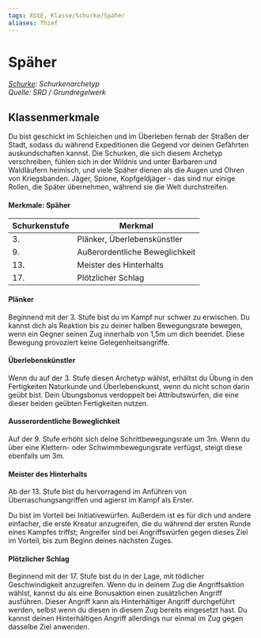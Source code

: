 ```yaml
---
tags: XGtE, Klasse/Schurke/Späher
aliases: Thief
---
```

Späher
======

[_Schurke_](../Schurke.md)_: Schurkenarchetyp_  
_Quelle: SRD / Grundregelwerk_

Klassenmerkmale
---------------

Du bist geschickt im Schleichen und im Überleben fernab der Straßen der Stadt, sodass du während Expeditionen die Gegend vor deinen Gefährten auskundschaften kannst. Die Schurken, die sich diesem Archetyp verschreiben, fühlen sich in der Wildnis und unter Barbaren und Waldläufern heimisch, und viele Späher dienen als die Augen und Ohren von Kriegsbanden. Jäger, Spione, Kopfgeldjäger - das sind nur einige Rollen, die Später übernehmen, während sie die Welt durchstreifen.

#### Merkmale: Späher

| Schurkenstufe | Merkmal |
| --- | --- |
| 3. | Plänker, Überlebenskünstler |
| 9. | Außerordentliche Beweglichkeit |
| 13. | Meister des Hinterhalts |
| 17. | Plötzlicher Schlag |

#### Plänker

Beginnend mit der 3. Stufe bist du im Kampf nur schwer zu erwischen. Du kannst dich als Reaktion bis zu deiner halben Bewegungsrate bewegen, wenn ein Gegner seinen Zug innerhalb von 1,5m um dich beendet. Diese Bewegung provoziert keine Gelegenheitsangriffe.

#### Überlebenskünstler

Wenn du auf der 3. Stufe diesen Archetyp wählst, erhältst du Übung in den Fertigkeiten Naturkunde und Überlebenskunst, wenn du nicht schon darin geübt bist. Dein Übungsbonus verdoppelt bei Attributswürfen, die eine dieser beiden geübten Fertigkeiten nutzen.

#### Ausserordentliche Beweglichkeit

Auf der 9. Stufe erhöht sich deine Schrittbewegungsrate um 3m. Wenn du über eine Klettern- oder Schwimmbewegungsrate verfügst, steigt diese ebenfalls um 3m.

#### Meister des Hinterhalts

Ab der 13. Stufe bist du hervorragend im Anführen von Überraschungsangriffen und agierst im Kampf als Erster.

Du bist im Vorteil bei Initiativewürfen. Außerdem ist es für dich und andere einfacher, die erste Kreatur anzugreifen, die du während der ersten Runde eines Kampfes triffst; Angreifer sind bei Angriffswürfen gegen dieses Ziel im Vorteil, bis zum Beginn deines nächsten Zuges.

#### Plötzlicher Schlag

Beginnend mit der 17. Stufe bist du in der Lage, mit tödlicher Geschwindigkeit anzugreifen. Wenn du in deinem Zug die Angriffsaktion wählst, kannst du als eine Bonusaktion einen zusätzlichen Angriff ausführen. Dieser Angriff kann als Hinterhältiger Angriff durchgeführt werden, selbst wenn du diesen in diesem Zug bereits eingesetzt hast. Du kannst deinen Hinterhältigen Angriff allerdings nur einmal im Zug gegen dasselbe Ziel anwenden.